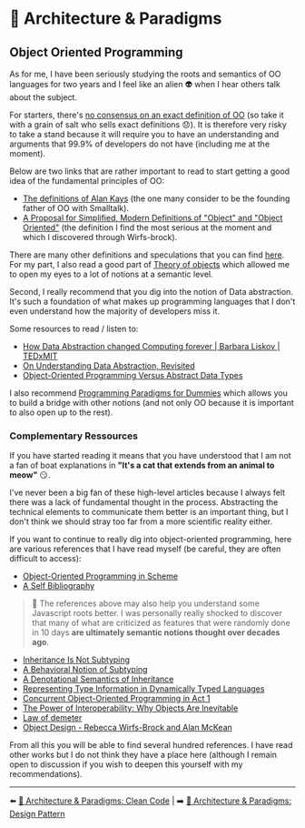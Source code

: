 # 🌇 Architecture & Paradigms

## Object Oriented Programming

As for me, I have been seriously studying the roots and semantics of OO languages ​​for two years and I feel like an alien 👽 when I hear others talk about the subject.

For starters, there's [no consensus on an exact definition of OO](https://wiki.c2.com/?NobodyAgreesOnWhatOoIs) (so take it with a grain of salt who sells exact definitions 😞). It is therefore very risky to take a stand because it will require you to have an understanding and arguments that 99.9% of developers do not have (including me at the moment).

Below are two links that are rather important to read to start getting a good idea of ​​the fundamental principles of OO:

- [The definitions of Alan Kays](https://wiki.c2.com/?AlanKaysDefinitionOfObjectOriented) (the one many consider to be the founding father of OO with Smalltalk).
- [A Proposal for Simplified, Modern Definitions of "Object" and "Object Oriented"](https://wcook.blogspot.com/2012/07/proposal-for-simplified-modern.html) (the definition I find the most serious at the moment and which I discovered through Wirfs-brock).

There are many other definitions and speculations that you can find [here](https://wiki.c2.com/?DefinitionsForOo). For my part, I also read a good part of [Theory of objects](http://lucacardelli.name/TheoryOfObjects.html) which allowed me to open my eyes to a lot of notions at a semantic level.

Second, I really recommend that you dig into the notion of Data abstraction. It's such a foundation of what makes up programming languages ​​that I don't even understand how the majority of developers miss it.

Some resources to read / listen to:

- [How Data Abstraction changed Computing forever | Barbara Liskov | TEDxMIT](https://www.youtube.com/watch?v=_jTc1BTFdIo)
- [On Understanding Data Abstraction, Revisited](https://www.cs.utexas.edu/~wcook/Drafts/2009/essay.pdf)
- [Object-Oriented Programming Versus Abstract Data Types](https://www.cs.utexas.edu/~wcook/papers/OOPvsADT/CookOOPvsADT90.pdf)

I also recommend [Programming Paradigms for Dummies](https://www.info.ucl.ac.be/~pvr/VanRoyChapter.pdf) which allows you to build a bridge with other notions (and not only OO because it is important to also open up to the rest).

### Complementary Ressources

If you have started reading it means that you have understood that I am not a fan of boat explanations in **"It's a cat that extends from an animal to meow"** 😏.

I've never been a big fan of these high-level articles because I always felt there was a lack of fundamental thought in the process. Abstracting the technical elements to communicate them better is an important thing, but I don't think we should stray too far from a more scientific reality either.

If you want to continue to really dig into object-oriented programming, here are various references that I have read myself (be careful, they are often difficult to access):

- [Object-Oriented Programming in Scheme](https://mumble.net/~jar/pubs/oopis.pdf)
- [A Self Bibliography](https://bibliography.selflanguage.org/)

> 👀 The references above may also help you understand some Javascript roots better. I was personally really shocked to discover that many of what are criticized as features that were randomly done in 10 days **are ultimately semantic notions thought over decades ago**.


- [Inheritance Is Not Subtyping](https://www.cs.utexas.edu/~wcook/papers/InheritanceSubtyping90/CookPOPL90.pdf)
- [A Behavioral Notion of Subtyping](https://www.cs.cmu.edu/~wing/publications/LiskovWing94.pdf)
- [A Denotational Semantics of Inheritance](https://www.cs.utexas.edu/~wcook/papers/thesis/cook89.pdf)
- [Representing Type Information in Dynamically Typed Languages](https://www.cs.arizona.edu/sites/default/files/TR93-27.pdf)
- [Concurrent Object-Oriented Programming in Act 1](https://web.media.mit.edu/~lieber/Lieberary/OOP/Act-1/Concurrent-OOP-in-Act-1.html)
- [The Power of Interoperability: Why Objects Are Inevitable](http://www.cs.cmu.edu/~aldrich/papers/objects-essay.pdf)
- [Law of demeter](https://www2.ccs.neu.edu/research/demeter/papers/law-of-demeter/oopsla88-law-of-demeter.pdf)
- [Object Design - Rebecca Wirfs-Brock and Alan McKean](https://www.informit.com/promotions/object-design-142314?utm_source=referral&utm_medium=wrifsbrock&utm_campaign=objectdesign&utm_term=pdf)

From all this you will be able to find several hundred references. I have read other works but I do not think they have a place here (although I remain open to discussion if you wish to deepen this yourself with my recommendations).

---

⬅️ [🌇 Architecture & Paradigms: Clean Code](./5-clean-code.md) |
➡️ [🌇 Architecture & Paradigms: Design Pattern](./7-design-pattern.md)
